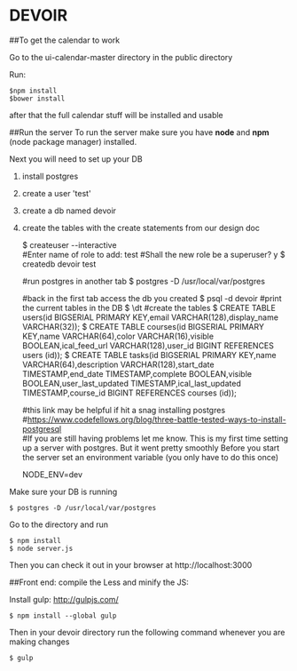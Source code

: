 # DEVOIR    

##To get the calendar to work

Go to the ui-calendar-master directory in the public directory

Run:

	$npm install	
	$bower install
	
after that the full calendar stuff will be installed and usable

##Run the server
To run the server make sure you have **node** and **npm** (node package manager) installed.

Next you will need to set up your DB    
1. install postgres    
2. create a user 'test'    
3. create a db named devoir   
4. create the tables with the create statements from our design doc
    
    $ createuser --interactive    
    #Enter name of role to add: test
    #Shall the new role be a superuser? y
    $ createdb devoir test    

    #run postgres in another tab
    $ postgres -D /usr/local/var/postgres
    
    #back in the first tab access the db you created
    $ psql -d devoir
    #print the current tables in the DB
    $ \dt
    #create the tables
    $ CREATE TABLE users(id BIGSERIAL PRIMARY KEY,email VARCHAR(128),display_name VARCHAR(32));
    $ CREATE TABLE courses(id BIGSERIAL PRIMARY KEY,name VARCHAR(64),color VARCHAR(16),visible BOOLEAN,ical_feed_url VARCHAR(128),user_id BIGINT REFERENCES users (id));
    $ CREATE TABLE tasks(id BIGSERIAL PRIMARY KEY,name VARCHAR(64),description VARCHAR(128),start_date TIMESTAMP,end_date TIMESTAMP,complete BOOLEAN,visible BOOLEAN,user_last_updated TIMESTAMP,ical_last_updated TIMESTAMP,course_id BIGINT REFERENCES courses (id));

    #this link may be helpful if hit a snag installing postgres    
    #https://www.codefellows.org/blog/three-battle-tested-ways-to-install-postgresql    
    #If you are still having problems let me know.  This is my first time setting up a server with postgres.  But it went pretty smoothly
Before you start the server set an environment variable (you only have to do this once)

    NODE_ENV=dev

Make sure your DB is running

    $ postgres -D /usr/local/var/postgres
    
Go to the directory and run     

    $ npm install     
    $ node server.js      
    
Then you can check it out in your browser at http://localhost:3000

##Front end: compile the Less and minify the JS:    

Install gulp:  http://gulpjs.com/

    $ npm install --global gulp

Then in your devoir directory run the following command whenever you are making changes

    $ gulp
    
